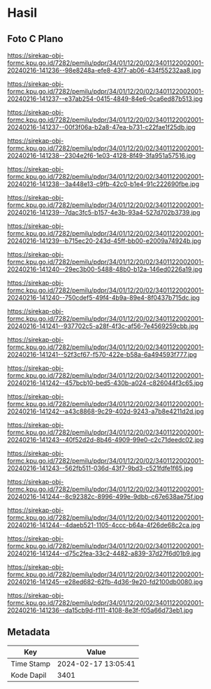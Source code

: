# Hasil

## Foto C Plano

https://sirekap-obj-formc.kpu.go.id/7282/pemilu/pdpr/34/01/12/20/02/3401122002001-20240216-141236--98e8248a-efe8-43f7-ab06-434f55232aa8.jpg

https://sirekap-obj-formc.kpu.go.id/7282/pemilu/pdpr/34/01/12/20/02/3401122002001-20240216-141237--e37ab254-0415-4849-84e6-0ca6ed87b513.jpg

https://sirekap-obj-formc.kpu.go.id/7282/pemilu/pdpr/34/01/12/20/02/3401122002001-20240216-141237--00f3f06a-b2a8-47ea-b731-c22fae1f25db.jpg

https://sirekap-obj-formc.kpu.go.id/7282/pemilu/pdpr/34/01/12/20/02/3401122002001-20240216-141238--2304e2f6-1e03-4128-8f49-3fa951a57516.jpg

https://sirekap-obj-formc.kpu.go.id/7282/pemilu/pdpr/34/01/12/20/02/3401122002001-20240216-141238--3a448e13-c9fb-42c0-b1e4-91c222690fbe.jpg

https://sirekap-obj-formc.kpu.go.id/7282/pemilu/pdpr/34/01/12/20/02/3401122002001-20240216-141239--7dac3fc5-b157-4e3b-93a4-527d702b3739.jpg

https://sirekap-obj-formc.kpu.go.id/7282/pemilu/pdpr/34/01/12/20/02/3401122002001-20240216-141239--b715ec20-243d-45ff-bb00-e2009a74924b.jpg

https://sirekap-obj-formc.kpu.go.id/7282/pemilu/pdpr/34/01/12/20/02/3401122002001-20240216-141240--29ec3b00-5488-48b0-b12a-146ed0226a19.jpg

https://sirekap-obj-formc.kpu.go.id/7282/pemilu/pdpr/34/01/12/20/02/3401122002001-20240216-141240--750cdef5-49f4-4b9a-89e4-8f0437b715dc.jpg

https://sirekap-obj-formc.kpu.go.id/7282/pemilu/pdpr/34/01/12/20/02/3401122002001-20240216-141241--937702c5-a28f-4f3c-af56-7e4569259cbb.jpg

https://sirekap-obj-formc.kpu.go.id/7282/pemilu/pdpr/34/01/12/20/02/3401122002001-20240216-141241--52f3cf67-f570-422e-b58a-6a494593f777.jpg

https://sirekap-obj-formc.kpu.go.id/7282/pemilu/pdpr/34/01/12/20/02/3401122002001-20240216-141242--457bcb10-bed5-430b-a024-c826044f3c65.jpg

https://sirekap-obj-formc.kpu.go.id/7282/pemilu/pdpr/34/01/12/20/02/3401122002001-20240216-141242--a43c8868-9c29-402d-9243-a7b8e4211d2d.jpg

https://sirekap-obj-formc.kpu.go.id/7282/pemilu/pdpr/34/01/12/20/02/3401122002001-20240216-141243--40f52d2d-8b46-4909-99e0-c2c71deedc02.jpg

https://sirekap-obj-formc.kpu.go.id/7282/pemilu/pdpr/34/01/12/20/02/3401122002001-20240216-141243--562fb511-036d-43f7-9bd3-c521fdfe1f65.jpg

https://sirekap-obj-formc.kpu.go.id/7282/pemilu/pdpr/34/01/12/20/02/3401122002001-20240216-141244--8c92382c-8996-499e-9dbb-c67e638ae75f.jpg

https://sirekap-obj-formc.kpu.go.id/7282/pemilu/pdpr/34/01/12/20/02/3401122002001-20240216-141244--4daeb521-1105-4ccc-b64a-4f26de68c2ca.jpg

https://sirekap-obj-formc.kpu.go.id/7282/pemilu/pdpr/34/01/12/20/02/3401122002001-20240216-141244--d75c2fea-33c2-4482-a839-37d27f6d01b9.jpg

https://sirekap-obj-formc.kpu.go.id/7282/pemilu/pdpr/34/01/12/20/02/3401122002001-20240216-141245--e28ed682-62fb-4d36-9e20-fd2100db0080.jpg

https://sirekap-obj-formc.kpu.go.id/7282/pemilu/pdpr/34/01/12/20/02/3401122002001-20240216-141236--da15cb9d-f111-4108-8e3f-f05a66d73eb1.jpg


## Metadata

| Key        | Value               |
| ---------- | ------------------- |
| Time Stamp | 2024-02-17 13:05:41 |
| Kode Dapil | 3401                |



